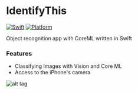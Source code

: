 # IdentifyThis

[![Swift](https://img.shields.io/badge/Swift-4.0-orange.svg)]() [![Platform](https://img.shields.io/badge/platform-iOS-lightgrey.svg)]()

Object recognition app with CoreML written in Swift

### Features
<ul><li>Classifying Images with Vision and Core ML</li>
<li>Access to the iPhone's camera </li>

</ul>

![alt tag]()

